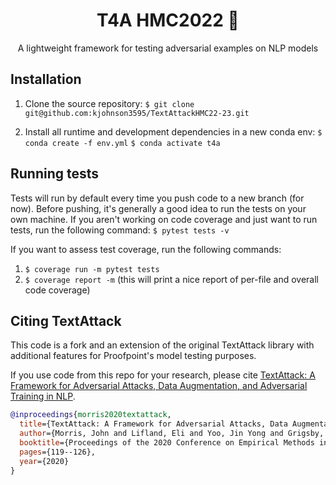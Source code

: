 <h1 align="center">T4A HMC2022 🐙</h1>

<p align="center">A lightweight framework for testing adversarial examples on NLP models</p>

## Installation
1. Clone the source repository: 
```$ git clone git@github.com:kjohnson3595/TextAttackHMC22-23.git```

2. Install all runtime and development dependencies in a new conda env:
```$ conda create -f env.yml```
```$ conda activate t4a```

## Running tests
Tests will run by default every time you push code to a new branch (for now). Before pushing, it's generally a good idea to run the tests on your own machine.
If you aren't working on code coverage and just want to run tests, run the following command:
```$ pytest tests -v```

If you want to assess test coverage, run the following commands:
1. ```$ coverage run -m pytest tests```
2. ```$ coverage report -m``` (this will print a nice report of per-file and overall code coverage)


## Citing TextAttack

This code is a fork and an extension of the original TextAttack library with additional features for Proofpoint's model testing purposes.

If you use code from this repo for your research, please cite [TextAttack: A Framework for Adversarial Attacks, Data Augmentation, and Adversarial Training in NLP](https://arxiv.org/abs/2005.05909).

```bibtex
@inproceedings{morris2020textattack,
  title={TextAttack: A Framework for Adversarial Attacks, Data Augmentation, and Adversarial Training in NLP},
  author={Morris, John and Lifland, Eli and Yoo, Jin Yong and Grigsby, Jake and Jin, Di and Qi, Yanjun},
  booktitle={Proceedings of the 2020 Conference on Empirical Methods in Natural Language Processing: System Demonstrations},
  pages={119--126},
  year={2020}
}
```


